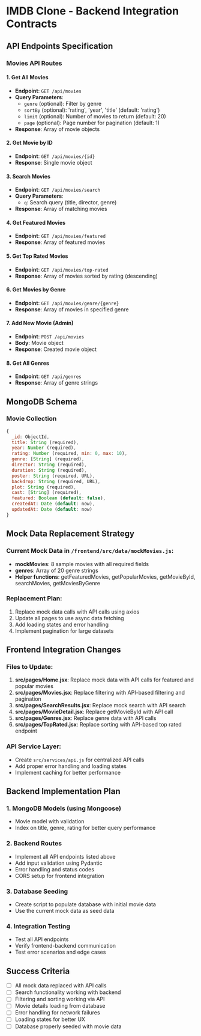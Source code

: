 # IMDB Clone - Backend Integration Contracts

## API Endpoints Specification

### Movies API Routes

#### 1. Get All Movies
- **Endpoint**: `GET /api/movies`
- **Query Parameters**: 
  - `genre` (optional): Filter by genre
  - `sortBy` (optional): 'rating', 'year', 'title' (default: 'rating')
  - `limit` (optional): Number of movies to return (default: 20)
  - `page` (optional): Page number for pagination (default: 1)
- **Response**: Array of movie objects

#### 2. Get Movie by ID
- **Endpoint**: `GET /api/movies/{id}`
- **Response**: Single movie object

#### 3. Search Movies
- **Endpoint**: `GET /api/movies/search`
- **Query Parameters**: 
  - `q`: Search query (title, director, genre)
- **Response**: Array of matching movies

#### 4. Get Featured Movies
- **Endpoint**: `GET /api/movies/featured`
- **Response**: Array of featured movies

#### 5. Get Top Rated Movies
- **Endpoint**: `GET /api/movies/top-rated`
- **Response**: Array of movies sorted by rating (descending)

#### 6. Get Movies by Genre
- **Endpoint**: `GET /api/movies/genre/{genre}`
- **Response**: Array of movies in specified genre

#### 7. Add New Movie (Admin)
- **Endpoint**: `POST /api/movies`
- **Body**: Movie object
- **Response**: Created movie object

#### 8. Get All Genres
- **Endpoint**: `GET /api/genres`
- **Response**: Array of genre strings

## MongoDB Schema

### Movie Collection
```javascript
{
  _id: ObjectId,
  title: String (required),
  year: Number (required),
  rating: Number (required, min: 0, max: 10),
  genre: [String] (required),
  director: String (required),
  duration: String (required),
  poster: String (required, URL),
  backdrop: String (required, URL),
  plot: String (required),
  cast: [String] (required),
  featured: Boolean (default: false),
  createdAt: Date (default: now),
  updatedAt: Date (default: now)
}
```

## Mock Data Replacement Strategy

### Current Mock Data in `/frontend/src/data/mockMovies.js`:
- **mockMovies**: 8 sample movies with all required fields
- **genres**: Array of 20 genre strings
- **Helper functions**: getFeaturedMovies, getPopularMovies, getMovieById, searchMovies, getMoviesByGenre

### Replacement Plan:
1. Replace mock data calls with API calls using axios
2. Update all pages to use async data fetching
3. Add loading states and error handling
4. Implement pagination for large datasets

## Frontend Integration Changes

### Files to Update:
1. **src/pages/Home.jsx**: Replace mock data with API calls for featured and popular movies
2. **src/pages/Movies.jsx**: Replace filtering with API-based filtering and pagination
3. **src/pages/SearchResults.jsx**: Replace mock search with API search
4. **src/pages/MovieDetail.jsx**: Replace getMovieById with API call
5. **src/pages/Genres.jsx**: Replace genre data with API calls
6. **src/pages/TopRated.jsx**: Replace sorting with API-based top rated endpoint

### API Service Layer:
- Create `src/services/api.js` for centralized API calls
- Add proper error handling and loading states
- Implement caching for better performance

## Backend Implementation Plan

### 1. MongoDB Models (using Mongoose)
- Movie model with validation
- Index on title, genre, rating for better query performance

### 2. Backend Routes
- Implement all API endpoints listed above
- Add input validation using Pydantic
- Error handling and status codes
- CORS setup for frontend integration

### 3. Database Seeding
- Create script to populate database with initial movie data
- Use the current mock data as seed data

### 4. Integration Testing
- Test all API endpoints
- Verify frontend-backend communication
- Test error scenarios and edge cases

## Success Criteria
- [ ] All mock data replaced with API calls
- [ ] Search functionality working with backend
- [ ] Filtering and sorting working via API
- [ ] Movie details loading from database
- [ ] Error handling for network failures
- [ ] Loading states for better UX
- [ ] Database properly seeded with movie data